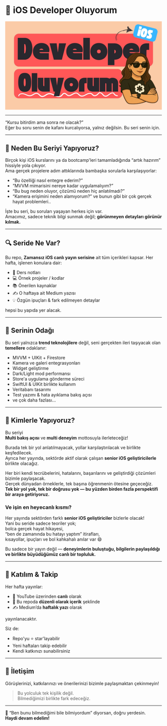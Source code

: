 

# 🍏 iOS Developer Oluyorum

![iOS Developer Oluyorum Banner](assets/ios-developer-oluyorum-banner.jpeg)

---


“Kursu bitirdim ama sonra ne olacak?”  
Eğer bu soru senin de kafanı kurcalıyorsa, yalnız değilsin. Bu seri senin için.

---

## 🎯 Neden Bu Seriyi Yapıyoruz?

Birçok kişi iOS kurslarını ya da bootcamp'leri tamamladığında “artık hazırım” hissiyle yola çıkıyor.  
Ama gerçek projelere adım attıklarında bambaşka sorularla karşılaşıyorlar:

- “Bu özelliği nasıl entegre ederim?”
- “MVVM mimarisini nereye kadar uygulamalıyım?”
- “Bu bug neden oluyor, çözümü neden hiç anlatılmadı?”
- “Kamera erişimini neden alamıyorum?” ve bunun gibi bir çok gerçek hayat problemleri..


İşte bu seri, bu soruları yaşayan herkes için var.  
Amacımız, sadece teknik bilgi sunmak değil; **görünmeyen detayları görünür kılmak.**

---

## 🔍 Seride Ne Var?

Bu repo, **Zamansız iOS canlı yayın serisine** ait tüm içerikleri kapsar. Her hafta, işlenen konulara dair:

- 📝 Ders notları  
- 💻 Örnek projeler / kodlar  
- 📚 Önerilen kaynaklar  
- ✍️ O haftaya ait Medium yazısı  
- 💡 Özgün ipuçları & fark edilmeyen detaylar  

hepsi bu yapıda yer alacak.

---

## 🧭 Serinin Odağı

Bu seri yalnızca **trend teknolojilere** değil, seni gerçekten ileri taşıyacak olan **temellere** odaklanır:

- MVVM + UIKit + Firestore  
- Kamera ve galeri entegrasyonları  
- Widget geliştirme  
- Dark/Light mod performansı  
- Store'a uygulama gönderme süreci  
- SwiftUI & UIKit birlikte kullanım  
- Veritabanı tasarımı  
- Test yazımı & hata ayıklama bakış açısı  
- ve çok daha fazlası...

---

## 🤝 Kimlerle Yapıyoruz?

Bu seriyi  
**Multi bakış açısı** ve **multi deneyim** mottosuyla ilerleteceğiz!  

Burada tek bir yol anlatılmayacak, yollar karşılaştırılacak ve birlikte keşfedilecek.  
Ayrıca her yayında, sektörde aktif olarak çalışan **senior iOS geliştiricilerle** birlikte olacağız.  

Her biri kendi tecrübelerini, hatalarını, başarılarını ve geliştirdiği çözümleri bizimle paylaşacak.  
Gerçek dünyadan örneklerle, tek başına öğrenmenin ötesine geçeceğiz.  
**Tek bir yol yok, tek bir doğrusu yok — bu yüzden birden fazla perspektifi bir araya getiriyoruz.**

### Ve işin en heyecanlı kısmı?

Her yayında sektörden farklı **senior iOS geliştiriciler** bizlerle olacak!  
Yani bu seride sadece teoriler yok;  
bolca gerçek hayat hikayesi,  
“ben de zamanında bu hatayı yaptım” itirafları,  
kısayollar, ipuçları ve bol kahkahalı anılar var 😄  

Bu sadece bir yayın değil — **deneyimlerin buluştuğu, bilgilerin paylaşıldığı ve birlikte büyüdüğümüz canlı bir topluluk.**

---

## 🚀 Katılım & Takip

Her hafta yayınlar:

- 🎥 YouTube üzerinden **canlı** olarak  
- 📂 Bu repoda **düzenli olarak içerik** şeklinde  
- ✍️ Medium’da **haftalık yazı** olarak  

yayınlanacaktır.

Siz de:

- Repo'yu ⭐️ star'layabilir  
- Yeni haftaları takip edebilir  
- Kendi katkınızı sunabilirsiniz

---

## 📩 İletişim

Görüşlerinizi, katkılarınızı ve önerilerinizi bizimle paylaşmaktan çekinmeyin!

> Bu yolculuk tek kişilik değil.  
> Bilmediğimizi birlikte fark edeceğiz.

---

💚 “Ben bunu bilmediğimi bile bilmiyordum” diyorsan, doğru yerdesin.  
**Haydi devam edelim!**


